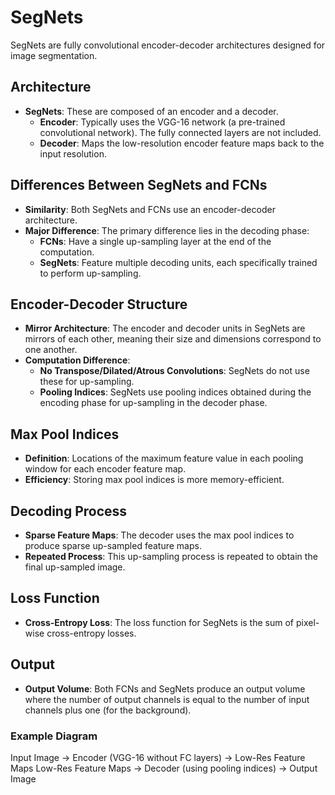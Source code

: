 # SegNets

SegNets are fully convolutional encoder-decoder architectures designed for image segmentation.
## Architecture

- **SegNets**: These are composed of an encoder and a decoder.
  - **Encoder**: Typically uses the VGG-16 network (a pre-trained convolutional network). The fully connected layers are not included.
  - **Decoder**: Maps the low-resolution encoder feature maps back to the input resolution.

## Differences Between SegNets and FCNs

- **Similarity**: Both SegNets and FCNs use an encoder-decoder architecture.
- **Major Difference**: The primary difference lies in the decoding phase:
  - **FCNs**: Have a single up-sampling layer at the end of the computation.
  - **SegNets**: Feature multiple decoding units, each specifically trained to perform up-sampling.

## Encoder-Decoder Structure

- **Mirror Architecture**: The encoder and decoder units in SegNets are mirrors of each other, meaning their size and dimensions correspond to one another.
- **Computation Difference**:
  - **No Transpose/Dilated/Atrous Convolutions**: SegNets do not use these for up-sampling.
  - **Pooling Indices**: SegNets use pooling indices obtained during the encoding phase for up-sampling in the decoder phase.

## Max Pool Indices

- **Definition**: Locations of the maximum feature value in each pooling window for each encoder feature map.
- **Efficiency**: Storing max pool indices is more memory-efficient.

## Decoding Process

- **Sparse Feature Maps**: The decoder uses the max pool indices to produce sparse up-sampled feature maps.
- **Repeated Process**: This up-sampling process is repeated to obtain the final up-sampled image.

## Loss Function

- **Cross-Entropy Loss**: The loss function for SegNets is the sum of pixel-wise cross-entropy losses.

## Output

- **Output Volume**: Both FCNs and SegNets produce an output volume where the number of output channels is equal to the number of input channels plus one (for the background).

### Example Diagram

Input Image -> Encoder (VGG-16 without FC layers) -> Low-Res Feature Maps
Low-Res Feature Maps -> Decoder (using pooling indices) -> Output Image
